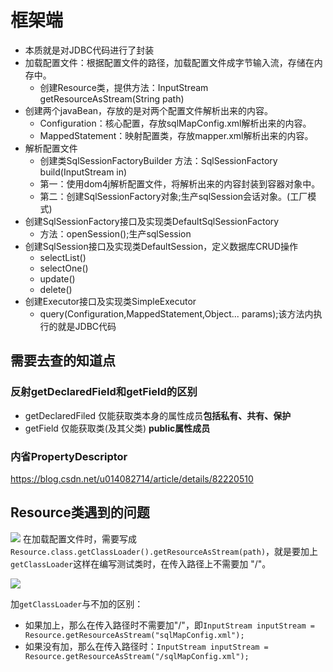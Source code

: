 # 框架端

- 本质就是对JDBC代码进行了封装
- 加载配置文件：根据配置文件的路径，加载配置文件成字节输入流，存储在内存中。
    - 创建Resource类，提供方法：InputStream getResourceAsStream(String path)
- 创建两个javaBean，存放的是对两个配置文件解析出来的内容。
    - Configuration：核心配置，存放sqlMapConfig.xml解析出来的内容。
    - MappedStatement：映射配置类，存放mapper.xml解析出来的内容。
- 解析配置文件
    - 创建类SqlSessionFactoryBuilder 方法：SqlSessionFactory build(InputStream in)
    - 第一：使用dom4j解析配置文件，将解析出来的内容封装到容器对象中。
    - 第二：创建SqlSessionFactory对象;生产sqlSession会话对象。(工厂模式)
- 创建SqlSessionFactory接口及实现类DefaultSqlSessionFactory
    - 方法：openSession();生产sqlSession
- 创建SqlSession接口及实现类DefaultSession，定义数据库CRUD操作
    - selectList()
    - selectOne()
    - update()
    - delete()
- 创建Executor接口及实现类SimpleExecutor
    - query(Configuration,MappedStatement,Object... params);该方法内执行的就是JDBC代码
    
    
## 需要去查的知道点
### 反射getDeclaredField和getField的区别
- getDeclaredFiled 仅能获取类本身的属性成员**包括私有、共有、保护** 
- getField 仅能获取类(及其父类) **public属性成员**

### 内省PropertyDescriptor
https://blog.csdn.net/u014082714/article/details/82220510

## Resource类遇到的问题
![](media/15956588882813/15956826150644.jpg)
在加载配置文件时，需要写成`Resource.class.getClassLoader().getResourceAsStream(path)`，就是要加上`getClassLoader`这样在编写测试类时，在传入路径上不需要加 "/"。

![](media/15956588882813/15956827081385.jpg)

加`getClassLoader`与不加的区别：
- 如果加上，那么在传入路径时不需要加"/"，即`InputStream inputStream = Resource.getResourceAsStream("sqlMapConfig.xml");`
- 如果没有加，那么在传入路径时：`InputStream inputStream = Resource.getResourceAsStream("/sqlMapConfig.xml");`